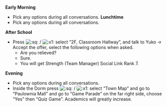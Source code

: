 **Early Morning**

- Pick any options during all conversations.
  **Lunchtime**
- Pick any options during all conversations.

**After School**

- Press ![:sq:](/assets/square.png) / ![:x1:](/assets/x1.png) select “2F, Classroom Hallway”, and talk to Yuko -> Accept the offer, select the following options when asked.
  - Are you relieved?
  - Sure.
  - You will get Strength (Team Manager) Social Link Rank 7.

**Evening**

- Pick any options during all conversations.
- Inside the Dorm press ![:sq:](/assets/square.png) / ![:x1:](/assets/x1.png) select “Town Map” and go to “Paulownia Mall” and go to “Game Parade” on the far right side, choose “Yes” then “Quiz Game”. Academics will greatly increase.
